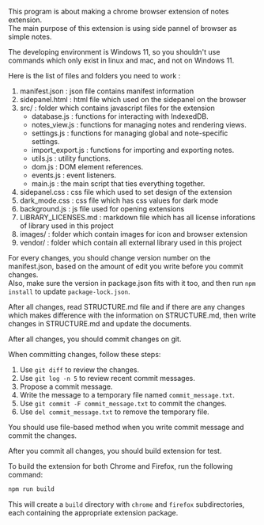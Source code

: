 This program is about making a chrome browser extension of notes extension.  
The main purpose of this extension is using side pannel of browser as simple notes.  

The developing environment is Windows 11, so you shouldn't use commands which only exist in linux and mac, and not on Windows 11.

Here is the list of files and folders you need to work :  

1. manifest.json : json file contains manifest information  
2. sidepanel.html : html file which used on the sidepanel on the browser  
3. src/ : folder which contains javascript files for the extension
    - database.js : functions for interacting with IndexedDB.
    - notes_view.js : functions for managing notes and rendering views.
    - settings.js : functions for managing global and note-specific settings.
    - import_export.js : functions for importing and exporting notes.
    - utils.js : utility functions.
    - dom.js : DOM element references.
    - events.js : event listeners.
    - main.js : the main script that ties everything together.
4. sidepanel.css : css file which used to set design of the extension  
5. dark_mode.css : css file which has css values for dark mode  
6. background.js : js file used for opening extensions  
7. LIBRARY_LICENSES.md : markdown file which has all license inforations of library used in this project  
8. images/ : folder which contain images for icon and browser extension  
9. vendor/ : folder which contain all external library used in this project  

For every changes, you should change version number on the manifest.json, based on the amount of edit you write before you commit changes.  
Also, make sure the version in package.json fits with it too, and then run `npm install` to update `package-lock.json`.

After all changes, read STRUCTURE.md file and if there are any changes which makes difference with the information on STRUCTURE.md, then write changes in STRUCTURE.md and update the documents.

After all changes, you should commit changes on git.

When committing changes, follow these steps:  

1. Use `git diff` to review the changes.  
2. Use `git log -n 5` to review recent commit messages.  
3. Propose a commit message.  
4. Write the message to a temporary file named `commit_message.txt`.  
5. Use `git commit -F commit_message.txt` to commit the changes.  
6. Use `del commit_message.txt` to remove the temporary file.

You should use file-based method when you write commit message and commit the changes.

After you commit all changes, you should build extension for test.

To build the extension for both Chrome and Firefox, run the following command:

```bash
npm run build
```

This will create a `build` directory with `chrome` and `firefox` subdirectories, each containing the appropriate extension package.
